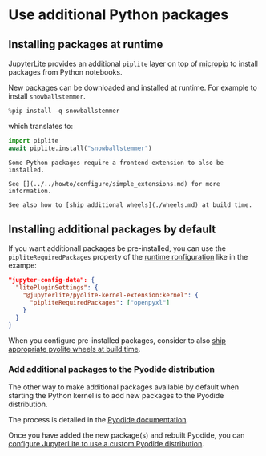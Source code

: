# Use additional Python packages

## Installing packages at runtime

JupyterLite provides an additional `piplite` layer on top of [micropip] to install
packages from Python notebooks.

New packages can be downloaded and installed at runtime. For example to install
`snowballstemmer`.

```py
%pip install -q snowballstemmer
```

which translates to:

```py
import piplite
await piplite.install("snowballstemmer")
```

```{note}
Some Python packages require a frontend extension to also be installed.

See [](../../howto/configure/simple_extensions.md) for more information.

See also how to [ship additional wheels](./wheels.md) at build time.
```

[micropip]: https://pyodide.org/en/latest/usage/loading-packages.html?#micropip

## Installing additional packages by default

If you want additionall packages be pre-installed, you can use the
`pipliteRequiredPackages` property of the
[runtime ronfiguration](../../reference/config.md) like in the exampe:

```json
"jupyter-config-data": {
  "litePluginSettings": {
    "@jupyterlite/pyolite-kernel-extension:kernel": {
      "pipliteRequiredPackages": ["openpyxl"]
    }
  }
}
```

When you configure pre-installed packages, consider to also
[ship appropriate pyolite wheels at build time](./wheels.md).

### Add additional packages to the Pyodide distribution

The other way to make additional packages available by default when starting the Python
kernel is to add new packages to the Pyodide distribution.

The process is detailed in the [Pyodide documentation][pyodide-packages].

Once you have added the new package(s) and rebuilt Pyodide, you can
[configure JupyterLite to use a custom Pyodide distribution](./pyodide.md).

[pyodide-packages]: https://pyodide.org/en/stable/development/new-packages.html
